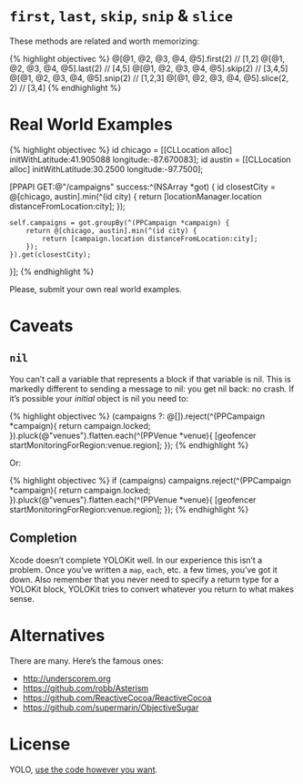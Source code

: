 # `first`, `last`, `skip`, `snip` & `slice`

These methods are related and worth memorizing:

{% highlight objectivec %}
@[@1, @2, @3, @4, @5].first(2)		// [1,2]
@[@1, @2, @3, @4, @5].last(2)		// [4,5]
@[@1, @2, @3, @4, @5].skip(2)		// [3,4,5]
@[@1, @2, @3, @4, @5].snip(2)		// [1,2,3]
@[@1, @2, @3, @4, @5].slice(2, 2)	// [3,4]
{% endhighlight %}

# Real World Examples

{% highlight objectivec %}
id chicago = [[CLLocation alloc] initWithLatitude:41.905088 longitude:-87.670083];
id austin = [[CLLocation alloc] initWithLatitude:30.2500 longitude:-97.7500];

[PPAPI GET:@"/campaigns" success:^(NSArray *got) {
    id closestCity = @[chicago, austin].min(^(id city) {
        return [locationManager.location distanceFromLocation:city];
    });

    self.campaigns = got.groupBy(^(PPCampaign *campaign) {
        return @[chicago, austin].min(^(id city) {
            return [campaign.location distanceFromLocation:city];
        });
    }).get(closestCity);
}];
{% endhighlight %}

Please, submit your own real world examples.

# Caveats

## `nil`

You can’t call a variable that represents a block if that variable is nil. This is markedly different to sending a message to nil: you get nil back: no crash. If it’s possible your *initial* object is nil you need to:

{% highlight objectivec %}
(campaigns ?: @[]).reject(^(PPCampaign *campaign){
    return campaign.locked;
}).pluck(@"venues").flatten.each(^(PPVenue *venue){
    [geofencer startMonitoringForRegion:venue.region];
});
{% endhighlight %}

Or:

{% highlight objectivec %}
if (campaigns) campaigns.reject(^(PPCampaign *campaign){
    return campaign.locked;
}).pluck(@"venues").flatten.each(^(PPVenue *venue){
    [geofencer startMonitoringForRegion:venue.region];
});
{% endhighlight %}

## Completion

Xcode doesn’t complete YOLOKit well. In our experience this isn’t a problem. Once you’ve written a `map`, `each`, etc. a few times, you’ve got it down. Also remember that you never need to specify a return type for a YOLOKit block, YOLOKit tries to convert whatever you return to what makes sense.

# Alternatives

There are many. Here’s the famous ones:

* http://underscorem.org
* https://github.com/robb/Asterism
* https://github.com/ReactiveCocoa/ReactiveCocoa
* https://github.com/supermarin/ObjectiveSugar

# License

YOLO, [use the code however you want](https://github.com/mxcl/YOLOKit/blob/master/LICENSE).
